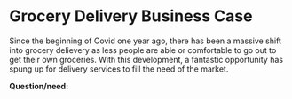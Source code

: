 # Grocery Delivery Business Case

Since the beginning of Covid one year ago, there has been a massive shift into grocery delievery as less people are able or comfortable to go out to get their own groceries.  With this development, a fantastic opportunity has spung up for delivery services to fill the need of the market.

**Question/need:**
